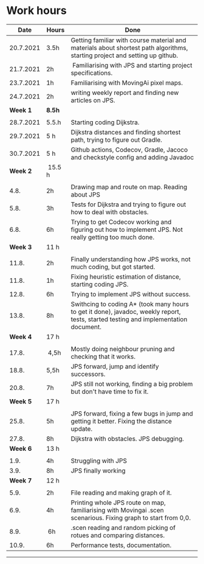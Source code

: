 # Work hours

Date | Hours | Done
-----|-------|-----
20.7.2021 | 3.5h | Getting familiar with course material and materials about shortest path algorithms, starting project and setting up github.
21.7.2021 | 2h | Familiarising with JPS and starting project specifications.
23.7.2021 | 1h | Familiarising with MovingAi pixel maps. 
24.7.2021 | 2h  | writing weekly report and finding new articles on JPS.
**Week 1** | **8.5h**
| | 
28.7.2021 | 5.5.h | Starting coding Dijkstra. 
29.7.2021 | 5 h | Dijkstra distances and finding shortest path, trying to figure out Gradle. 
30.7.2021 | 5 h | Github actions, Codecov, Gradle, Jacoco and checkstyle config and adding Javadoc
**Week 2** | 15.5 h |
||
4.8. | 2h | Drawing map and route on map. Reading about JPS
5.8. | 3h | Tests for Dijkstra and trying to figure out how to deal with obstacles.
6.8. | 6h | Trying to get Codecov working and figuring out how to implement JPS. Not really getting too much done. 
**Week 3** | 11 h |
||
11.8. | 2h | Finally understanding how JPS works, not much coding, but got started.
11.8. | 1h | Fixing heuristic estimation of distance, starting coding JPS. 
12.8. | 6h | Trying to implement JPS without success.
13.8. | 8h | Swithcing to coding A* (took many hours to get it done), javadoc, weekly report, tests, started testing and implementation document.
**Week 4** | 17 h |
||
17.8. | 4,5h | Mostly doing neighbour pruning and checking that it works.
18.8. | 5,5h | JPS forward, jump and identify successors.
20.8. | 7h | JPS still not working, finding a big problem but don't have time to fix it. 
**Week 5** | 17 h | 
||
25.8. | 5h | JPS forward, fixing a few bugs in jump and getting it better. Fixing the distance update. 
27.8. | 8h | Dijkstra with obstacles. JPS debugging. 
**Week 6** | 13 h|
||
1.9. | 4h | Struggling with JPS
3.9. | 8h | JPS finally working
**Week 7** | 12 h|
||
5.9. | 2h | File reading and making graph of it.
6.9. | 4h | Printing whole JPS route on map, familiarising with Movingai .scen  scenarious. Fixing graph to start from 0,0.
8.9. | 6h | .scen reading and random picking of rotues and comparing distances. 
10.9. | 6h | Performance tests, documentation. 
-------------------

